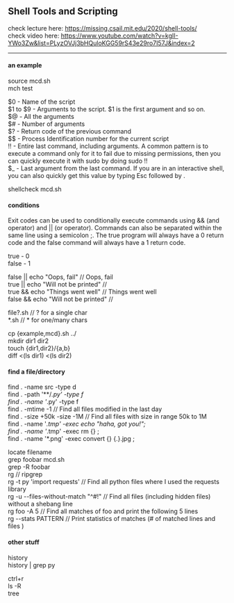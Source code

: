 ## Shell Tools and Scripting

check lecture here: https://missing.csail.mit.edu/2020/shell-tools/  
check video here: https://www.youtube.com/watch?v=kgII-YWo3Zw&list=PLyzOVJj3bHQuloKGG59rS43e29ro7I57J&index=2  

---

#### an example  
source mcd.sh  
mch test  

$0 - Name of the script  
$1 to $9 - Arguments to the script. $1 is the first argument and so on.  
$@ - All the arguments  
$# - Number of arguments  
$? - Return code of the previous command  
$$ - Process Identification number for the current script  
!! - Entire last command, including arguments. A common pattern is to execute a command only for it to fail due to missing permissions, then you can quickly execute it with sudo by doing sudo !!  
$_ - Last argument from the last command. If you are in an interactive shell, you can also quickly get this value by typing Esc followed by .  

shellcheck mcd.sh  

#### conditions
Exit codes can be used to conditionally execute commands using && (and operator) and || (or operator). Commands can also be separated within the same line using a semicolon ;. The true program will always have a 0 return code and the false command will always have a 1 return code.   

true - 0   
false - 1  

false || echo "Oops, fail"           // Oops, fail   
true || echo "Will not be printed"   //  
true && echo "Things went well"      // Things went well  
false && echo "Will not be printed"  //  

file?.sh    // ? for a single char  
*.sh        // * for one/many chars  

cp {example,mcd}.sh ../   
mkdir dir1 dir2  
touch {dir1,dir2}/{a,b}  
diff <(ls dir1) <(ls dir2)  

#### find a file/directory  
find . -name src -type d  
find . -path '**/*.py' -type f  
find . -name '*.py' -type f  
find . -mtime -1  // Find all files modified in the last day  
find . -size +50k -size -1M  // Find all files with size in range 50k to 1M  
find . -name '*.tmp' -exec echo "haha, got you!";  
find . -name '*.tmp' -exec rm {} \;  
find . -name '*.png' -exec convert {} {.}.jpg \;  

locate  filename  
grep foobar mcd.sh    
grep -R foobar  
rg // ripgrep  
rg -t py 'import requests'  // Find all python files where I used the requests library  
rg -u --files-without-match "^#!" //  Find all files (including hidden files) without a shebang line  
rg foo -A 5 // Find all matches of foo and print the following 5 lines  
rg --stats PATTERN // Print statistics of matches (# of matched lines and files )  

#### other stuff
history  
history | grep py  

ctrl+r  
ls -R  
tree  
